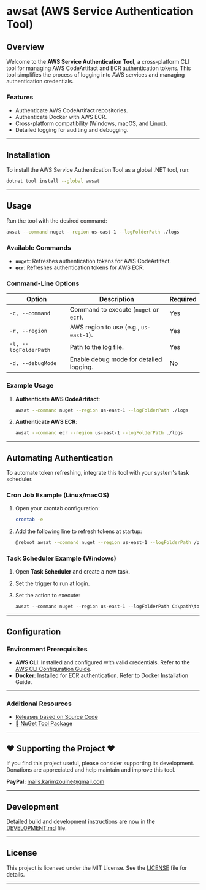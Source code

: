 # awsat (AWS Service Authentication Tool)

## Overview

Welcome to the **AWS Service Authentication Tool**, a cross-platform CLI tool for managing AWS CodeArtifact and ECR authentication tokens. This tool simplifies the process of logging into AWS services and managing authentication credentials.

### Features

- Authenticate AWS CodeArtifact repositories.
- Authenticate Docker with AWS ECR.
- Cross-platform compatibility (Windows, macOS, and Linux).
- Detailed logging for auditing and debugging.

------

## Installation

To install the AWS Service Authentication Tool as a global .NET tool, run:

```bash
dotnet tool install --global awsat
```
------

## Usage

Run the tool with the desired command:

```bash
awsat --command nuget --region us-east-1 --logFolderPath ./logs
```

### Available Commands

- **`nuget`**: Refreshes authentication tokens for AWS CodeArtifact.
- **`ecr`**: Refreshes authentication tokens for AWS ECR.

### Command-Line Options

| Option                | Description                             | Required |
| --------------------- | --------------------------------------- | -------- |
| `-c, --command`       | Command to execute (`nuget` or `ecr`).  | Yes      |
| `-r, --region`        | AWS region to use (e.g., `us-east-1`).  | Yes      |
| `-l, --logFolderPath` | Path to the log file.                   | Yes      |
| `-d, --debugMode`     | Enable debug mode for detailed logging. | No       |

### Example Usage

1. **Authenticate AWS CodeArtifact**:

   ```bash
   awsat --command nuget --region us-east-1 --logFolderPath ./logs
   ```

2. **Authenticate AWS ECR**:

   

   ```bash
   awsat --command ecr --region us-east-1 --logFolderPath ./logs
   ```

------

## Automating Authentication

To automate token refreshing, integrate this tool with your system's task scheduler.

### Cron Job Example (Linux/macOS)

1. Open your crontab configuration:

   ```bash
   crontab -e
   ```

2. Add the following line to refresh tokens at startup:

   ```bash
   @reboot awsat --command nuget --region us-east-1 --logFolderPath /path/to/logs
   ```

### Task Scheduler Example (Windows)

1. Open **Task Scheduler** and create a new task.

2. Set the trigger to run at login.

3. Set the action to execute:

   ```powershell
   awsat --command nuget --region us-east-1 --logFolderPath C:\path\to\logs
   ```

------

## Configuration

### Environment Prerequisites

- **AWS CLI**: Installed and configured with valid credentials. Refer to the [AWS CLI Configuration Guide](https://docs.aws.amazon.com/cli/latest/userguide/cli-configure-files.html).
- **Docker**: Installed for ECR authentication. Refer to Docker Installation Guide.

------

### Additional Resources

- [Releases based on Source Code](https://github.com/karimz1/AWS-Service-Authentication-Tool/releases)
- [🎁 NuGet Tool Package](https://www.nuget.org/packages/awsat)

------

## ❤️ Supporting the Project ❤️

If you find this project useful, please consider supporting its development. Donations are appreciated and help maintain and improve this tool. 

**PayPal:** [mails.karimzouine@gmail.com](mailto:mails.karimzouine@gmail.com)

------

## Development

Detailed build and development instructions are now in the [DEVELOPMENT.md](https://github.com/karimz1/AWS-Service-Authentication-Tool/blob/main/DEVELOPMENT.md) file.


------

## License

This project is licensed under the MIT License. See the [LICENSE](https://github.com/karimz1/AWS-Service-Authentication-Tool/blob/main/LICENCE) file for details.

------